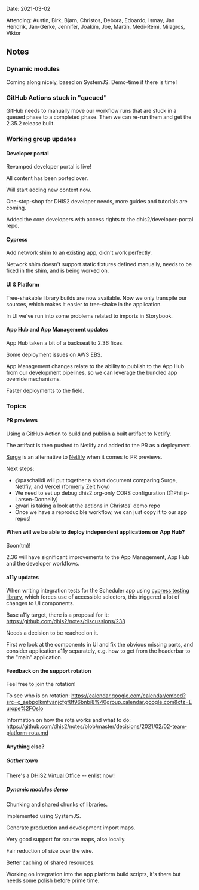 Date: 2021-03-02

Attending: Austin, Birk, Bjørn, Christos, Debora, Edoardo, Ismay, Jan
Hendrik, Jan-Gerke, Jennifer, Joakim, Joe, Martin, Médi-Rémi, Milagros,
Viktor

## Notes

### Dynamic modules

Coming along nicely, based on SystemJS. Demo-time if there is time!

### GitHub Actions stuck in "queued"

GitHub needs to manually move our workflow runs that are stuck in a
queued phase to a completed phase. Then we can re-run them and get
the 2.35.2 release built.

### Working group updates

#### Developer portal

Revamped developer portal is live!

All content has been ported over.

Will start adding new content now.

One-stop-shop for DHIS2 developer needs, more guides and tutorials are
coming.

Added the core developers with access rights to the
dhis2/developer-portal repo.

#### Cypress

Add network shim to an existing app, didn't work perfectly.

Network shim doesn't support static fixtures defined manually, needs to
be fixed in the shim, and is being worked on.

#### UI & Platform

Tree-shakable library builds are now available. Now we only transpile
our sources, which makes it easier to tree-shake in the application.

In UI we've run into some problems related to imports in Storybook.

#### App Hub and App Management updates

App Hub taken a bit of a backseat to 2.36 fixes.

Some deployment issues on AWS EBS.

App Management changes relate to the ability to publish to the App Hub
from our development pipelines, so we can leverage the bundled app
override mechanisms. 

Faster deployments to the field.

### Topics

#### PR previews

Using a GitHub Action to build and publish a built artifact to Netlify.

The artifact is then pushed to Netlify and added to the PR as a
deployment.

[Surge](https://surge.sh) is an alternative to [Netlify](https://netlify.com) when it comes to PR previews.

Next steps:
- @paschalidi will put together a short document comparing Surge, Netlfiy, and [Vercel (formerly Zeit Now)](https://vercel.com/)
- We need to set up debug.dhis2.org-only CORS configuration (@Philip-Larsen-Donnelly)
- @varl is taking a look at the actions in Christos' demo repo
- Once we have a reproducible workflow, we can just copy it to our app repos!

#### When will we be able to deploy independent applications on App Hub?

Soon(tm)!

2.36 will have significant improvements to the App Management, App Hub
and the developer workflows.

#### a11y updates

When writing integration tests for the Scheduler app using [cypress testing library](https://testing-library.com/docs/cypress-testing-library/intro/), which forces
use of accessible selectors, this triggered a lot of changes to UI components.

Base a11y target, there is a proposal for it:
https://github.com/dhis2/notes/discussions/238

Needs a decision to be reached on it.

First we look at the components in UI and fix the obvious missing parts,
and consider application a11y separately, e.g. how to get from the
headerbar to the "main" application.

#### Feedback on the support rotation

Feel free to join the rotation!

To see who is on rotation: https://calendar.google.com/calendar/embed?src=c_aebpolkmfvanjcfgf8f96bnbi8%40group.calendar.google.com&ctz=Europe%2FOslo

Information on how the rota works and what to do: https://github.com/dhis2/notes/blob/master/decisions/2021/02/02-team-platform-rota.md

#### Anything else?

##### Gather town

There's a [DHIS2 Virtual Office](https://gather.town/app/mg6eoxSuw4vt1tvs/dhis2-virtual-office) -- enlist now!

##### Dynamic modules demo

Chunking and shared chunks of libraries.

Implemented using SystemJS.

Generate production and development import maps.

Very good support for source maps, also locally.

Fair reduction of size over the wire.

Better caching of shared resources.

Working on integration into the app platform build scripts, it's there
but needs some polish before prime time.
